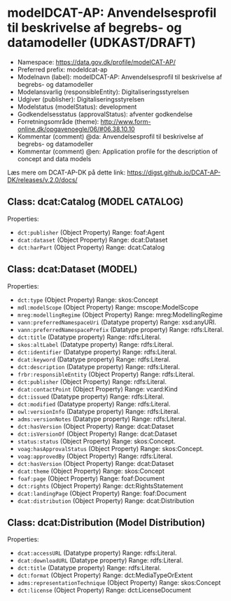 # modelDCAT-AP: Anvendelsesprofil til beskrivelse af begrebs- og datamodeller  (UDKAST/DRAFT)

- Namespace: https://data.gov.dk/profile/modelCAT-AP/
- Preferred prefix: modeldcat-ap
- Modelnavn (label): modelDCAT-AP: Anvendelsesprofil til beskrivelse af begrebs- og datamodeller
- Modelansvarlig (responsibleEntity): Digitaliseringsstyrelsen
- Udgiver (publisher): Digitaliseringsstyrelsen
- Modelstatus (modelStatus): development
- Godkendelsesstatus (approvalStatus): afventer godkendelse
- Forretningsområde (theme): http://www.form-online.dk/opgavenoegle/06/#06.38.10.10
- Kommentar (comment) @da: Anvendelsesprofil til beskrivelse af begrebs- og datamodeller
- Kommentar (comment) @en: Application profile for the description of concept and data models

Læs mere om DCAT-AP-DK på dette link: https://digst.github.io/DCAT-AP-DK/releases/v.2.0/docs/

## Class: dcat:Catalog (MODEL CATALOG)
Properties:
* `dct:publisher`  (Object Property) Range: foaf:Agent
* `dcat:dataset`  (Object Property) Range: dcat:Dataset
* `dct:harPart`  (Object Property) Range: dcat:Catalog


## Class: dcat:Dataset (MODEL)
Properties:
* `dct:type`  (Object Property) Range: skos:Concept
* `mdl:modelScope`  (Object Property) Range: mscope:ModelScope
* `mreg:modellingRegime`  (Object Property) Range: mreg:ModellingRegime
* `vann:preferredNamespaceUri` (Datatype property) Range: xsd:anyURI. 
* `vann:preferredNamespacePrefix` (Datatype property) Range: rdfs:Literal.
* `dct:title` (Datatype property) Range: rdfs:Literal. 
* `skos:altLabel` (Datatype property) Range: rdfs:Literal. 
* `dct:identifier` (Datatype property) Range: rdfs:Literal. 
* `dcat:keyword` (Datatype property) Range: rdfs:Literal. 
* `dct:description` (Datatype property) Range: rdfs:Literal. 
* `frbr:responsibleEntity`  (Object Property) Range: rdfs:Literal.
* `dct:publisher`  (Object Property) Range: rdfs:Literal.
* `dcat:contactPoint`  (Object Property) Range: vcard:Kind
* `dct:issued` (Datatype property) Range: rdfs:Literal. 
* `dct:modified` (Datatype property) Range: rdfs:Literal. 
* `owl:versionInfo` (Datatype property) Range: rdfs:Literal. 
* `adms:versionNotes` (Datatype property) Range: rdfs:Literal. 
* `dct:hasVersion`  (Object Property) Range: dcat:Dataset
* `dct:isVersionOf`  (Object Property) Range: dcat:Dataset
* `status:status` (Object Property) Range: skos:Concept.
* `voag:hasApprovalStatus`  (Object Property) Range: skos:Concept.
* `voag:approvedBy` (Object Property) Range: rdfs:Literal. 
* `dct:hasVersion`  (Object Property) Range: dcat:Dataset
* `dcat:theme`  (Object Property) Range: skos:Concept
* `foaf:page`  (Object Property) Range: foaf:Document
* `dct:rights`  (Object Property) Range: dct:RightsStatement
* `dcat:landingPage`  (Object Property) Range: foaf:Document
* `dcat:distribution`  (Object Property) Range: dcat:Distribution

 ## Class: dcat:Distribution (Model Distribution)
Properties:
* `dcat:accessURL` (Datatype property) Range: rdfs:Literal. 
* `dcat:downloadURL` (Datatype property) Range: rdfs:Literal. 
* `dct:title` (Datatype property) Range: rdfs:Literal. 
* `dct:format`  (Object Property) Range: dct:MediaTypeOrExtent
* `adms:representationTechnique`  (Object Property) Range: skos:Concept
* `dct:license`  (Object Property) Range: dct:LicenseDocument

